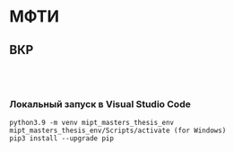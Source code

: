 # МФТИ 
## ВКР 

<br>
<br>

### Локальный запуск в Visual Studio Code

```
python3.9 -m venv mipt_masters_thesis_env
mipt_masters_thesis_env/Scripts/activate (for Windows)
pip3 install --upgrade pip
```